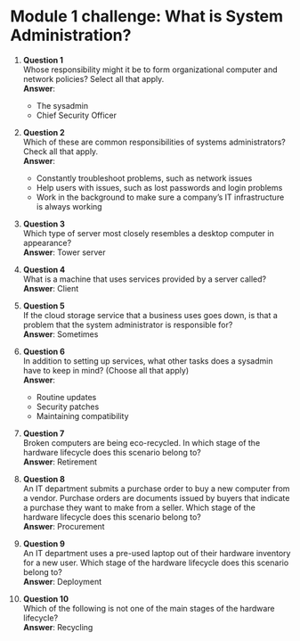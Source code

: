 # Module 1 challenge: What is System Administration?

1. **Question 1**  
   Whose responsibility might it be to form organizational computer and network policies? Select all that apply.  
   **Answer**:  
   - The sysadmin  
   - Chief Security Officer  

2. **Question 2**  
   Which of these are common responsibilities of systems administrators? Check all that apply.  
   **Answer**:  
   - Constantly troubleshoot problems, such as network issues  
   - Help users with issues, such as lost passwords and login problems  
   - Work in the background to make sure a company’s IT infrastructure is always working  

3. **Question 3**  
   Which type of server most closely resembles a desktop computer in appearance?  
   **Answer**: Tower server  

4. **Question 4**  
   What is a machine that uses services provided by a server called?  
   **Answer**: Client  

5. **Question 5**  
   If the cloud storage service that a business uses goes down, is that a problem that the system administrator is responsible for?  
   **Answer**: Sometimes  

6. **Question 6**  
   In addition to setting up services, what other tasks does a sysadmin have to keep in mind? (Choose all that apply)  
   **Answer**:  
   - Routine updates  
   - Security patches  
   - Maintaining compatibility  

7. **Question 7**  
   Broken computers are being eco-recycled. In which stage of the hardware lifecycle does this scenario belong to?  
   **Answer**: Retirement  

8. **Question 8**  
   An IT department submits a purchase order to buy a new computer from a vendor. Purchase orders are documents issued by buyers that indicate a purchase they want to make from a seller. Which stage of the hardware lifecycle does this scenario belong to?  
   **Answer**: Procurement  

9. **Question 9**  
   An IT department uses a pre-used laptop out of their hardware inventory for a new user. Which stage of the hardware lifecycle does this scenario belong to?  
   **Answer**: Deployment  

10. **Question 10**  
    Which of the following is not one of the main stages of the hardware lifecycle?  
    **Answer**: Recycling  
